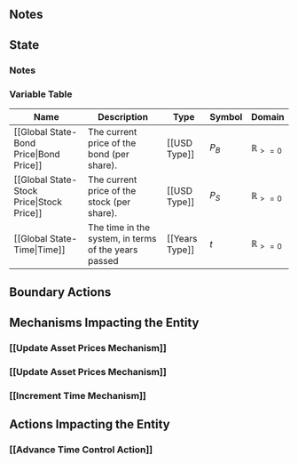 ## Notes

## State
### Notes

### Variable Table
| Name | Description | Type | Symbol | Domain |
| --- | --- | --- | --- | --- |
|[[Global State-Bond Price\|Bond Price]]|The current price of the bond (per share).|[[USD Type]]|$P_{B}$|$\mathbb{R}_{>=0}$|
|[[Global State-Stock Price\|Stock Price]]|The current price of the stock (per share).|[[USD Type]]|$P_{S}$|$\mathbb{R}_{>=0}$|
|[[Global State-Time\|Time]]|The time in the system, in terms of the years passed|[[Years Type]]|$t$|$\mathbb{R}_{>=0}$|


## Boundary Actions
## Mechanisms Impacting the Entity
### [[Update Asset Prices Mechanism]]
### [[Update Asset Prices Mechanism]]
### [[Increment Time Mechanism]]
## Actions Impacting the Entity
### [[Advance Time Control Action]]
